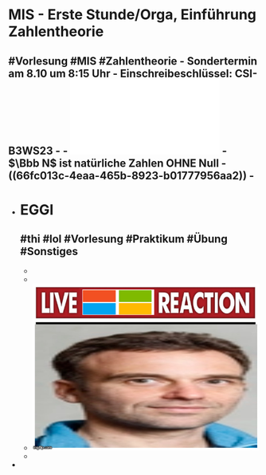 # MIS - Erste Stunde/Orga, Einführung Zahlentheorie
#Vorlesung #MIS #Zahlentheorie
	- Sondertermin am 8.10 um 8:15 Uhr
	- Einschreibeschlüssel: CSI-B3WS23
	-
	- ![Folien Zahlentheorie](../assets/THI_CSI_INF_B3_AngewandteMathematik_Anteil_Zahlentheorie_WiSe_2024_2025ver0_900_zweiFolien_1727790867266_0.pdf)
	- $\Bbb N$ ist natürliche Zahlen OHNE Null
	- ((66fc013c-4eaa-465b-8923-b01777956aa2))
	-
-
- # EGGI
  #thi #lol #Vorlesung #Praktikum #Übung #Sonstiges
	-
	-
	-
	- ![eggi3.jpg](../assets/eggi3_1727784930452_0.jpg)
	-
-